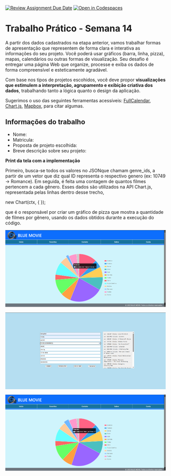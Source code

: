 [![Review Assignment Due Date](https://classroom.github.com/assets/deadline-readme-button-22041afd0340ce965d47ae6ef1cefeee28c7c493a6346c4f15d667ab976d596c.svg)](https://classroom.github.com/a/h3EojoSn)
[![Open in Codespaces](https://classroom.github.com/assets/launch-codespace-2972f46106e565e64193e422d61a12cf1da4916b45550586e14ef0a7c637dd04.svg)](https://classroom.github.com/open-in-codespaces?assignment_repo_id=19798731)

# Trabalho Prático - Semana 14

A partir dos dados cadastrados na etapa anterior, vamos trabalhar formas de apresentação que representem de forma clara e interativa as informações do seu projeto. Você poderá usar gráficos (barra, linha, pizza), mapas, calendários ou outras formas de visualização. Seu desafio é entregar uma página Web que organize, processe e exiba os dados de forma compreensível e esteticamente agradável.

Com base nos tipos de projetos escohidos, você deve propor **visualizações que estimulem a interpretação, agrupamento e exibição criativa dos dados**, trabalhando tanto a lógica quanto o design da aplicação.

Sugerimos o uso das seguintes ferramentas acessíveis: [FullCalendar](https://fullcalendar.io/), [Chart.js](https://www.chartjs.org/), [Mapbox](https://docs.mapbox.com/api/), para citar algumas.

## Informações do trabalho

- Nome:
- Matricula:
- Proposta de projeto escolhida:
- Breve descrição sobre seu projeto:

**Print da tela com a implementação**

Primeiro, busca-se todos os valores no JSONque chamam genre_ids, a partir de um vetor que diz qual ID representa o respectivo genero (ex: 10749 → Romance). Em seguida, é feita uma contagem de quantos filmes pertencem a cada gênero.
Esses dados são utilizados na API Chart.js, representada pelas linhas dentro desse trecho,

new Chart(ctx, {
});

que é o responsável por criar um gráfico de pizza que mostra a quantidade de filmes por gênero, usando os dados obtidos durante a  execução do código.

![imagem_antes_de_adicionar](./public/assets/imagens/antesAdicionar.png)

![adicionando](./public/assets/imagens/adicionando.png)

![imagem_depois_de_adicionar](./public/assets/imagens/depoisAdicionar.png)

